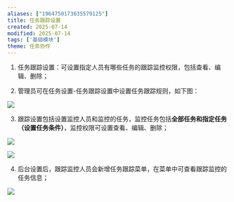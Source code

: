 ```yaml
---
aliases: ["1964750173635579125"]
title: 任务跟踪设置
created: 2025-07-14
modified: 2025-07-14
tags: ['基础模块']
theme: 任务协作
---
```


1. 任务跟踪设置：可设置指定人员有哪些任务的跟踪监控权限，包括查看、编辑、删除；

2. 管理员可在任务设置-任务跟踪设置中设置任务跟踪规则，如下图：

![](812c16a977c45a15344b1b9cd59f91a9.jpg)

3. 跟踪设置包括设置监控人员和监控的任务，监控任务包括**全部任务和指定任务（设置任务条件）**，监控权限可设置查看、编辑、删除；

![](11e0d1faf235405dc965840c2ccb5825.jpg)

![](021062e67e59177bd3badbaeef39292e.jpg)

4. 后台设置后，跟踪监控人员会新增任务跟踪菜单，在菜单中可查看跟踪监控的任务信息；

![](4bcfda82b3aa3752166cc2a8b70c52fc.jpg)
